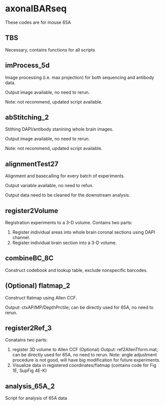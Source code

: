 # axonalBARseq
These codes are for mouse 65A


## TBS
Necessary, contains functions for all scripts


## imProcess_5d
Image processing (i.e. max projection) for both sequencing and antibody data.

Output image available, no need to rerun.

Note: not recommend, updated script available.


## abStitching_2
Stithing DAPI/antibody stanining whole brain images.

Output image available, no need to rerun.

Note: not recommend, updated script available.


## alignmentTest27
Alignment and basecalling for every batch of experiments. 

Output variable available, no need to refun.

Output data need to be cleaned for the downstream analysis.


## register2Volume

Registration experiments to a 3-D volume.
Contains two parts:
  1. Register individual areas into whole brain coronal sections using DAPI channel.
  2. Register individual brain section into a 3-D volume.


## combineBC_8C
Construct codebook and lookup table, exclude nonspecific barcodes.


## (Optional) flatmap_2
Construct flatmap using Allen CCF.

Output: ctxAP/MP/DepthPrctile; can be directly used for 65A, no need to rerun.

## register2Ref_3
Conatains two parts:
  1. register 3D volume to Allen CCF (Optional)
       Output: ref2AllenTform.mat; can be directly used for 65A, no need to rerun.
       Note: angle adjustment procedure is not good, will have big modification for future experiments.
  2. Visualize data in registered coordinates/flatmap (contains code for Fig 1E, SupFig 4E-K)
       
## analysis_65A_2
Script for analysis of 65A data
